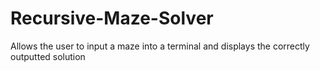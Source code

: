 # Recursive-Maze-Solver
Allows the user to input a maze into a terminal and displays the correctly outputted solution
